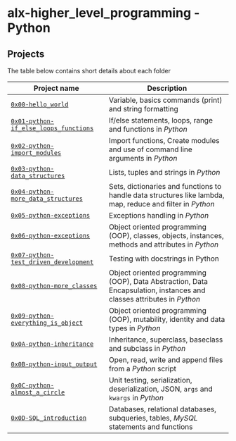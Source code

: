 # alx-higher_level_programming - Python

## Projects
The table below contains short details about each folder

| Project name | Description |
| ------------ | ----------- |
| [`0x00-hello_world`](./0x00-python-hello_world) | Variable, basics commands (print) and string formatting |
| [`0x01-python-if_else_loops_functions`](./0x01-python-if_else_loops_functions) | If/else statements, loops, range and functions in _Python_ |
| [`0x02-python-import_modules`](./0x02-python-import_modules) | Import functions, Create modules and use of command line arguments in _Python_ |
| [`0x03-python-data_structures`](./0x03-python-data_structures) | Lists, tuples and strings in _Python_ |
| [`0x04-python-more_data_structures`](./0x04-python-more_data_structures) | Sets, dictionaries and functions to handle data structures like lambda, map, reduce and filter in _Python_ |
| [`0x05-python-exceptions`](./0x05-python-exceptions) | Exceptions handling in _Python_ |
| [`0x06-python-exceptions`](./0x06-python-classes) | Object oriented programming (OOP), classes, objects, instances, methods and attributes in _Python_ |
| [`0x07-python-test_driven_development`](./0x07-python-test_driven_development) | Testing with docstrings in Python |
| [`0x08-python-more_classes`](./0x08-python-more_classes) | Object oriented programming (OOP), Data Abstraction, Data Encapsulation, instances and classes attributes in _Python_ |
| [`0x09-python-everything_is_object`](./0x09-python-everything_is_object) | Object oriented programming (OOP), mutability, identity and data types in _Python_ |
| [`0x0A-python-inheritance`](./0x0A-python-inheritance) | Inheritance, superclass, baseclass and subclass in _Python_ |
| [`0x0B-python-input_output`](./0x0B-python-input_output) | Open, read, write and append files from a _Python_ script|
| [`0x0C-python-almost_a_circle`](./0x0C-python-almost_a_circle) | Unit testing, serialization, deserialization, JSON, `args` and `kwargs` in _Python_ |
| [`0x0D-SQL_introduction`](./0x0D-SQL_introduction) | Databases, relational databases, subqueries, tables, _MySQL_ statements and functions |
